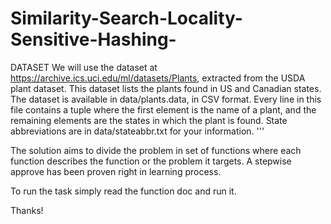 # Similarity-Search-Locality-Sensitive-Hashing-


DATASET
We will use the dataset at 
https://archive.ics.uci.edu/ml/datasets/Plants, extracted from the USDA plant dataset. This dataset lists the plants found in US and Canadian states.
The dataset is available in data/plants.data, in CSV format. Every line in this file contains a tuple where the first element is the name of a plant, and the remaining elements are the states in which the plant is found. State abbreviations are in data/stateabbr.txt for your 
information.
'''

The solution aims to divide the problem in set of functions where each function describes the function or the problem it targets.
A stepwise approve has been proven right in learning process.

To run the task simply read the function doc and run it.

Thanks!

